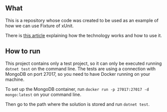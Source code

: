 ## What

This is a repository whose code was created to be used as an example of how we can use Fixture of xUnit.

There is [this article](https://medium.com/@leogjorge/xunit-advanced-features-fixtures-6b0ca4d10469) explaining how the technology works and how to use it.

## How to run

This project contains only a test project, so it can only be executed running `dotnet test` on the command line.
The tests are using a connection with MongoDB on port 27017, so you need to have Docker running on your machine.

To set up the MongoDB container, run `docker run -p 27017:27017 -d mongo:latest` on your command line.

Then go to the path where the solution is stored and run `dotnet test`.
